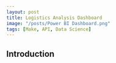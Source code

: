 ```yaml
---
layout: post
title: Logistics Analysis Dashboard
image: "/posts/Power BI Dashboard.png"
tags: [Make, API, Data Science]
---
```

Introduction
---

```SQL

```

